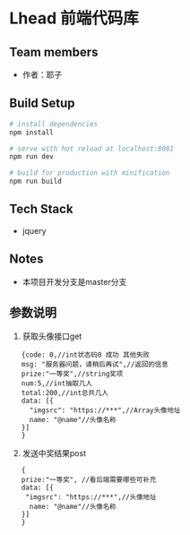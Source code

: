 # Lhead 前端代码库

## Team members
* 作者：耶子

## Build Setup
``` bash
# install dependencies
npm install

# serve with hot reload at localhost:8081
npm run dev

# build for production with minification
npm run build


```

## Tech Stack
* jquery

## Notes
* 本项目开发分支是master分支

## 参数说明
1. 获取头像接口get

 ```
    {code: 0,//int状态码0 成功 其他失败
    msg: "服务器问题，请稍后再试",//返回的信息
    prize:"一等奖",//string奖项
    num:5,//int抽取几人
    total:200,//int总共几人
    data: [{
      "imgsrc": "https://***",//Array头像地址
      name: "@name"//头像名称
    }]
    }   
 ```

 2. 发送中奖结果post

 ```
    {
    prize:"一等奖", //看后端需要哪些可补充
    data: [{
     "imgsrc": "https://***",//头像地址
      name: "@name"//头像名称
    }]
    }   
 ```





